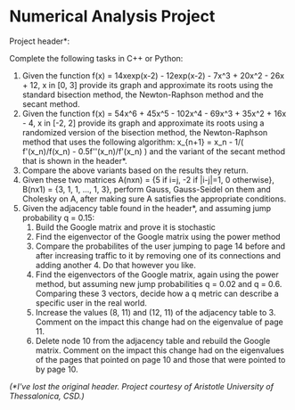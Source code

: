 # Numerical Analysis Project

Project header\*:

Complete the following tasks in C++ or Python:

1. Given the function f(x) = 14xexp(x-2) - 12exp(x-2) - 7x^3 + 20x^2 - 26x + 12, x in [0, 3]
   provide its graph and approximate its roots using the standard bisection method,
   the Newton-Raphson method and the secant method.
2. Given the function f(x) = 54x^6 + 45x^5 - 102x^4 - 69x^3 + 35x^2 + 16x - 4, x in [-2, 2]
   provide its graph and approximate its roots using a randomized version of the bisection method,
   the Newton-Raphson method that uses the following algorithm: x_{n+1} = x_n - 1/( f'(x_n)/f(x_n) - 0.5f''(x_n)/f'(x_n) )
   and the variant of the secant method that is shown in the header\*.
3. Compare the above variants based on the results they return. 
4. Given these two matrices A(nxn) = {5 if i=j, -2 if |i-j|=1, 0 otherwise}, B(nx1) = {3, 1, 1, ..., 1, 3},
   perform Gauss, Gauss-Seidel on them and Cholesky on A, after making sure A satisfies the appropriate conditions.
5. Given the adjacency table found in the header\*, and assuming jump probability q = 0.15:
      1. Build the Google matrix and prove it is stochastic
      2. Find the eigenvector of the Google matrix using the power method
      3. Compare the probabilites of the user jumping to page 14 before and after increasing traffic to it by removing
         one of its connections and adding another 4. Do that however you like. 
      4. Find the eigenvectors of the Google matrix, again using the power method, but assuming new jump probabilities
         q = 0.02 and q = 0.6. Comparing these 3 vectors, decide how a q metric can describe a specific user in the real world. 
      5. Increase the values (8, 11) and (12, 11) of the adjacency table to 3. Comment on the impact this change had on the
         eigenvalue of page 11.
      6. Delete node 10 from the adjacency table and rebuild the Google matrix. Comment on the impact this change had on the
         eigenvalues of the pages that pointed on page 10 and those that were pointed to by page 10.
      
*(\*I've lost the original header. Project courtesy of Aristotle University of Thessalonica, CSD.)*
